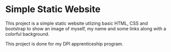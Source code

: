 # Simple Static Website

This project is a simple static website utlizing basic HTML, CSS and bootstrap to show an image of myself, my name and some links along with a colorful background. 

This project is done for my DPI apprenticeship program.
